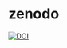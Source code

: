 # zenodo

[![DOI](https://zenodo.org/badge/DOI/10.5281/zenodo.8112567.svg)](https://doi.org/10.5281/zenodo.8112567)
